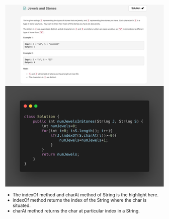 <img src="./Questions/Jewels_And_Stones.png">
<img src="./Solutions/Jewels_And_Stones.png">

* The indexOf method and charAt method of String is the highlight here.
* indexOf method returns the index of the String where the char is situated.
* charAt method returns the char at particular index in a String.